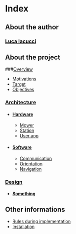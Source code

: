 # Index
## About the author  
### [Luca Iacucci](Author.md) 
## About the project
###[Overview](Project/Overview/Overview.md)  
  - [Motivations](Project/Overview/Motivations.md)  
  - [Target](Project/Overview/Target.md)  
  - [Objectives](Project/Overview/Objectives.md)  
### [Architecture](Project/Architecture/Architecture.md)  
  - #### [Hardware](Project/Architecture/Hardware/Hardware.md)  
      - [Mower](Project/Architecture/Hardware/#Mower)  
      - [Station](Project/Architecture/Hardware/#Station)  
      - [User app](Project/Architecture/Hardware/#User_app)  
  - #### [Software](Project/Architecture/Software/Software)  
      - [Communication](Project/Architecture/Software/#Communication)  
      - [Orientation](Project/Architecture/Software/#Orientation)  
      - [Navigation](Project/Architecture/Software/#Navigation)  
### [Design](Project/Design/Design.md) 
  - #### [Something](Project/Design/Something.md)

## Other informations  
- [Rules during implementation](Info/Rules.md)  
- [Installation](Info/Installation.md)  
